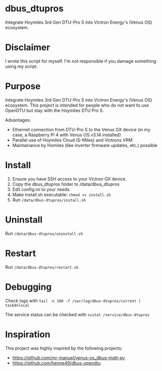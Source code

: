 # dbus_dtupros
Integrate Hoymiles 3rd Gen DTU-Pro S into Victron Energy's (Venus OS) ecosystem.

# Disclaimer
I wrote this script for myself. I'm not responsible if you damage something using my script.

# Purpose
Integrate Hoymiles 3rd Gen DTU-Pro S into Victron Energy's (Venus OS) ecosystem. This project is intended for people who do not want to use OpenDTU but stay with the Hoymiles DTU Pro S.

Advantages:
- Ethernet connection from DTU-Pro S to the Venus GX device (in my case, a Raspberry Pi 4 with Venus OS v3.14 installed)
- Parallel use of Hoymiles Cloud (S-Miles) and Victrons VRM
- Maintainance by Homiles (like inverter firmware updates, etc.) possible 

# Install
1. Ensure you have SSH access to your Victron GX device.
2. Copy the dbus_dtupros folder to /data/dbus_dtupros
3. Edit config.ini to your needs
4. Make install.sh executable: ```chmod +x install.sh```
5. Run ```/data/dbus-dtupros/install.sh```

# Uninstall
Run ```/data/dbus-dtupros/uninstall.sh```

# Restart
Run ```/data/dbus-dtupros/restart.sh```

# Debugging
Check logs with ```tail -n 100 -f /var/log/dbus-dtupros/current | tai64nlocal```

The service status can be checked with ```svstat /service/dbus-dtupros```

# Inspiration
This project was highly inspired by the following projects:
- https://github.com/mr-manuel/venus-os_dbus-mqtt-pv
- https://github.com/henne49/dbus-opendtu
